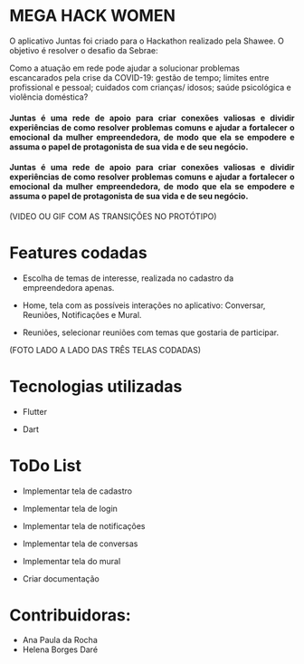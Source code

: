 # MEGA HACK WOMEN

O aplicativo Juntas foi criado para o Hackathon realizado pela Shawee. O objetivo é resolver o desafio da Sebrae: 

Como a atuação em rede pode ajudar a solucionar problemas escancarados pela crise da COVID-19: gestão de tempo; limites entre profissional e pessoal; cuidados com crianças/ idosos; saúde psicológica e violência doméstica?


#### <div style="text-align: justify"> Juntas é uma rede de apoio para criar conexões valiosas e dividir experiências de como resolver problemas comuns e ajudar a fortalecer o emocional da mulher empreendedora, de modo que ela se empodere e assuma o papel de protagonista de sua vida e de seu negócio. </div>


#### <p style='text-align: justify;'> Juntas é uma rede de apoio para criar conexões valiosas e dividir experiências de como resolver problemas comuns e ajudar a fortalecer o emocional da mulher empreendedora, de modo que ela se empodere e assuma o papel de protagonista de sua vida e de seu negócio. </p>

(VIDEO OU GIF COM AS TRANSIÇÕES NO PROTÓTIPO)

# Features codadas

* Escolha de temas de interesse, realizada no cadastro da empreendedora apenas.

* Home, tela com as possíveis interações no aplicativo: Conversar, Reuniões, Notificações e Mural.

* Reuniões, selecionar reuniões com temas que gostaria de participar.

(FOTO LADO A LADO DAS TRÊS TELAS CODADAS)


# Tecnologias utilizadas

* Flutter

* Dart

# ToDo List

* Implementar tela de cadastro

* Implementar tela de login

* Implementar tela de notificações

* Implementar tela de conversas

* Implementar tela do mural

* Criar documentação

# Contribuidoras:

* Ana Paula da Rocha
* Helena Borges Daré


